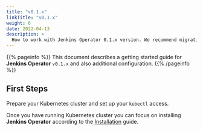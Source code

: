 ```yaml
---
title: "v0.1.x"
linkTitle: "v0.1.x"
weight: 6
date: 2022-04-13
description: >
  How to work with Jenkins Operator 0.1.x version. We recommend migrating to a newer version.
---
```


{{% pageinfo %}}
This document describes a getting started guide for **Jenkins Operator** `v0.1.x` and also additional configuration.
{{% /pageinfo %}}

## First Steps

Prepare your Kubernetes cluster and set up your `kubectl` access.

Once you have running Kubernetes cluster you can focus on installing **Jenkins Operator** according to the [Installation](/docs/installation/) guide.
